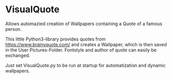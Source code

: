 # VisualQuote

Allows automazied creation of Wallpapers containing a Quote of a famous person.

This little Python3-library provides quotes from https://www.brainyquote.com/ and creates a Wallpaper, which is then saved in the User Pictures-Folder. Fontstyle and author of quote can easily be exchanged.

Just set VisualQuote.py to be run at startup for automatization and dynamic wallpapers.
